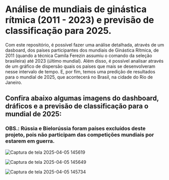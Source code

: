 # Análise de mundiais de ginástica rítmica (2011 - 2023) e previsão de classificação para 2025.
Com este repositório, é possível fazer uma análise detalhada, através de um dasboard, dos países participantes dos mundiais de Ginástica Rítmica, de 2011 (quando a técnica Camila Ferezin assumiu o comando da seleção brasileira) até 2023 (último mundial). Além disso, é possível analisar através de um gráfico de dispersão quais os países que mais se desenvolveram nesse intervalo de tempo. E, por fim, temos uma predição de resultados para o mundial de 2025, que acontecerá no Brasil, na cidade do Rio de Janeiro.

## Confira abaixo algumas imagens do dashboard, dráficos e a previsão de classificação para o mundial de 2025:
### OBS.: Rússia e Bielorússia foram países excluídos deste projeto, pois não participam das competições mundiais por estarem em guerra.

![Captura de tela 2025-04-05 145619](https://github.com/user-attachments/assets/646011bb-6ae6-4c79-982b-60c791fcdb9e)

![Captura de tela 2025-04-05 145649](https://github.com/user-attachments/assets/84f79a0e-b345-4822-9e2b-c5262a6d1433)

![Captura de tela 2025-04-05 145734](https://github.com/user-attachments/assets/cec17b7b-a430-4324-9c19-816a8d914ce0)
